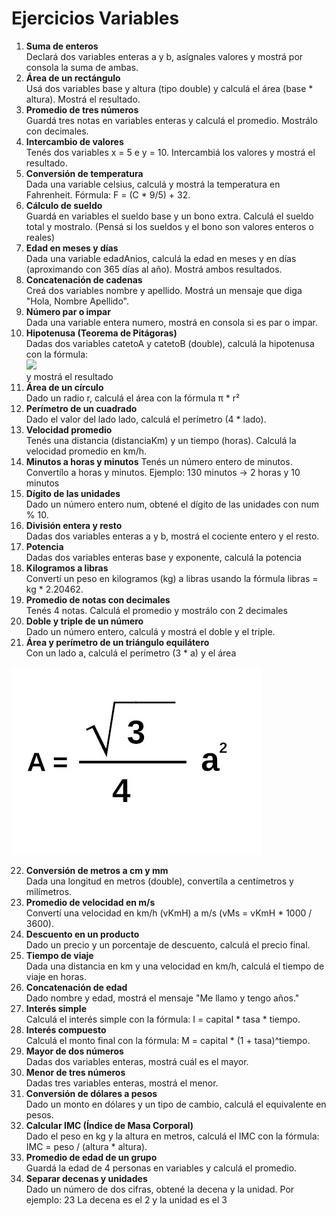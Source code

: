 # Ejercicios Variables

1. **Suma de enteros** <br>
Declará dos variables enteras a y b, asígnales valores y mostrá por consola la suma de ambas.
2. **Área de un rectángulo** <br>
Usá dos variables base y altura (tipo double) y calculá el área (base * altura). Mostrá el resultado.
3. **Promedio de tres números** <br>
Guardá tres notas en variables enteras y calculá el promedio. Mostrálo con decimales.
4. **Intercambio de valores** <br>
Tenés dos variables x = 5 e y = 10. Intercambiá los valores y mostrá el resultado.
5. **Conversión de temperatura** <br>
Dada una variable celsius, calculá y mostrá la temperatura en Fahrenheit.
Fórmula: F = (C * 9/5) + 32.
6. **Cálculo de sueldo** <br>
Guardá en variables el sueldo base y un bono extra. Calculá el sueldo total y mostralo. (Pensá si los sueldos y el bono
son valores enteros o reales)
7. **Edad en meses y días**<br>
Dada una variable edadAnios, calculá la edad en meses y en días (aproximando con 365 días al año).
Mostrá ambos resultados.
8. **Concatenación de cadenas**<br>
Creá dos variables nombre y apellido. Mostrá un mensaje que diga "Hola, Nombre Apellido".
9. **Número par o impar**<br>
Dada una variable entera numero, mostrá en consola si es par o impar.
10. **Hipotenusa (Teorema de Pitágoras)**<br>
Dadas dos variables catetoA y catetoB (double), calculá la hipotenusa con la fórmula: <br>
        <image src="/docs/images/formula_hipotenusa.jpg"> <br>
y mostrá el resultado
11. **Área de un círculo**<br>
Dado un radio r, calculá el área con la fórmula π * r²
12. **Perímetro de un cuadrado**<br>
Dado el valor del lado lado, calculá el perímetro (4 * lado).
13. **Velocidad promedio**<br>
Tenés una distancia (distanciaKm) y un tiempo (horas). Calculá la velocidad promedio en km/h.
14. **Minutos a horas y minutos**
Tenés un número entero de minutos. Convertílo a horas y minutos. Ejemplo: 130 minutos → 2 horas y 10 minutos
15. **Dígito de las unidades**<br>
Dado un número entero num, obtené el dígito de las unidades con num % 10.
16. **División entera y resto**<br>
Dadas dos variables enteras a y b, mostrá el cociente entero y el resto.
17. **Potencia**<br>
Dadas dos variables enteras base y exponente, calculá la potencia
18. **Kilogramos a libras**<br>
Convertí un peso en kilogramos (kg) a libras usando la fórmula libras = kg * 2.20462.
19. **Promedio de notas con decimales**<br>
Tenés 4 notas. Calculá el promedio y mostrálo con 2 decimales
20. **Doble y triple de un número**<br>
Dado un número entero, calculá y mostrá el doble y el triple.
21. **Área y perímetro de un triángulo equilátero**<br>
Con un lado a, calculá el perímetro (3 * a)  y el área <br>
<img src="/docs/images/formula_area_equilatero.jpg">

22. **Conversión de metros a cm y mm** <br>
Dada una longitud en metros (double), convertíla a centímetros y milímetros.
23. **Promedio de velocidad en m/s**<br>
Convertí una velocidad en km/h (vKmH) a m/s (vMs = vKmH * 1000 / 3600).
25. **Descuento en un producto**<br>
Dado un precio y un porcentaje de descuento, calculá el precio final.
26. **Tiempo de viaje**<br>
Dada una distancia en km y una velocidad en km/h, calculá el tiempo de viaje en horas.
28. **Concatenación de edad**<br>
Dado nombre y edad, mostrá el mensaje "Me llamo <nombre> y tengo <edad> años."
29. **Interés simple**<br>
Calculá el interés simple con la fórmula: I = capital * tasa * tiempo.
30. **Interés compuesto**<br>
Calculá el monto final con la fórmula: M = capital * (1 + tasa)^tiempo.
31. **Mayor de dos números**<br>
Dadas dos variables enteras, mostrá cuál es el mayor.
32. **Menor de tres números**<br>
Dadas tres variables enteras, mostrá el menor.
33. **Conversión de dólares a pesos**<br>
Dado un monto en dólares y un tipo de cambio, calculá el equivalente en pesos.
34. **Calcular IMC (Índice de Masa Corporal)**<br>
Dado el peso en kg y la altura en metros, calculá el IMC con la fórmula:
IMC = peso / (altura * altura).
35. **Promedio de edad de un grupo**<br>
Guardá la edad de 4 personas en variables y calculá el promedio.
36. **Separar decenas y unidades**<br>
Dado un número de dos cifras, obtené la decena y la unidad.
Por ejemplo: 23
La decena es el 2 y la unidad es el 3



